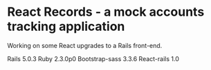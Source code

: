 # React Records  - a mock accounts tracking application

Working on some React upgrades to a Rails front-end.

Rails 5.0.3
Ruby 2.3.0p0
Bootstrap-sass 3.3.6
React-rails 1.0
